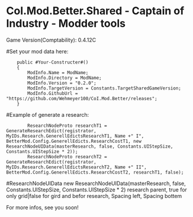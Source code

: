 # CoI.Mod.Better.Shared - Captain of Industry - Modder tools

Game Version(Comptability): 0.4.12C


#Set your mod data here:

		public #Your-Constructer#()
		{
			ModInfo.Name = ModName;
			ModInfo.Directory = ModName;
			ModInfo.Version = "0.2.0";
			ModInfo.TargetVersion = Constants.TargetSharedGameVersion;
			ModInfo.GithubUrl = "https://github.com/Wehmeyer100/CoI.Mod.Better/releases";
		}
    
#Example of generate a research:

			ResearchNodeProto researchT1 = GenerateResearchEdict(registrator, MyIDs.Research.GenerellEdictsResearchT1, Name +" I", BetterMod.Config.GenerellEdicts.ResearchCostT1, new ResearchNodeUIData(masterResearch, false, Constants.UIStepSize, Constants.UIStepSize * 2));
			ResearchNodeProto researchT2 = GenerateResearchEdict(registrator, MyIDs.Research.GenerellEdictsResearchT2, Name +" II", BetterMod.Config.GenerellEdicts.ResearchCostT2, researchT1, false);
      
#ResearchNodeUIData
new ResearchNodeUIData(masterResearch,                                                 false, Constants.UIStepSize, Constants.UIStepSize * 2)
                       research parent, true for only grid|false for gird and befor research,         Spacing left,           Spacing bottem
                       
                       
For more infos, see you soon!
